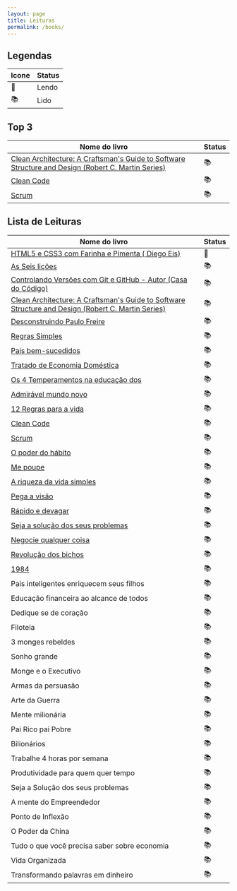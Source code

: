 ```yaml
---
layout: page
title: Leituras
permalink: /books/
---
```


## Legendas

| Icone     | Status      |
| ----------------------  | ----------- |
| 📖  | Lendo |
| 📚  | Lido |


## Top 3

| Nome do livro      | Status      |
| ------------------ | ----------- |
| [Clean Architecture: A Craftsman's Guide to Software Structure and Design (Robert C. Martin Series)](https://www.amazon.com.br/Arquitetura-Limpa-Artes%25C3%25A3o-Estrutura-Software/dp/8550804606?&_encoding=UTF8&tag=alansiqma-20&linkCode=ur2&linkId=6671f0309191f6f3545b62a7c2df9edb&camp=1789&creative=9325) | 📚  |
| [Clean Code](https://www.amazon.com.br/Clean-Code-Handbook-Software-Craftsmanship/dp/0132350882/ref=asc_df_0132350882/?tag=googleshopp00-20&linkCode=df0&hvadid=379787788238&hvpos=&hvnetw=g&hvrand=16500572453884892813&hvpone=&hvptwo=&hvqmt=&hvdev=c&hvdvcmdl=&hvlocint=&hvlocphy=1001754&hvtargid=pla-435472505264&psc=1&mcid=e988e075dc433c39add4b58dcc15ebce)  | 📚 |
| [Scrum](https://www.amazon.com.br/SCRUM-fazer-dobro-trabalho-metade/dp/8543107164?&_encoding=UTF8&tag=alansiqma-20&linkCode=ur2&linkId=6ea578383403572caf9819eb710e3668&camp=1789&creative=9325) | 📚 |

## Lista de Leituras

| Nome do livro      | Status      |
| ----------------------  | ----------- |
| [HTML5 e CSS3 com Farinha e Pimenta ( Diego Eis)](https://www.amazon.com.br/HTML5-CSS3-com-Farinha-Pimenta/dp/1105096351) | 📖  |
| [As Seis lições](https://www.hayekcollege.com/sites/default/files/ebooks/As%20Seis%20Licoes%20-%20Ludwig%20Von%20Mises.pdf) | 📚  |
| [Controlando Versões com Git e GitHub - Autor (Casa do Código)](https://www.amazon.com.br/Controlando-Vers%C3%B5es-com-Git-GitHub/dp/8566250532) | 📚  |
| [Clean Architecture: A Craftsman's Guide to Software Structure and Design (Robert C. Martin Series)](https://www.amazon.com.br/Arquitetura-Limpa-Artes%25C3%25A3o-Estrutura-Software/dp/8550804606?&_encoding=UTF8&tag=alansiqma-20&linkCode=ur2&linkId=6671f0309191f6f3545b62a7c2df9edb&camp=1789&creative=9325) | 📚  |
| [Desconstruindo Paulo Freire](https://www.amazon.com.br/Desconstruindo-Paulo-Freire-Thomas-Giulliano/dp/6588627009/ref=asc_df_6588627009/?tag=googleshopp00-20&linkCode=df0&hvadid=379725089268&hvpos=&hvnetw=g&hvrand=8040126543819963972&hvpone=&hvptwo=&hvqmt=&hvdev=c&hvdvcmdl=&hvlocint=&hvlocphy=1001754&hvtargid=pla-1196312111954&psc=1&mcid=b94673dfeb65365d91585d3770758f16&_encoding=UTF8&tag=alansiqma-20&linkCode=ur2&linkId=79c58ea88ae829af7806b2b25eadf131&camp=1789&creative=9325) | 📚  |
| [Regras Simples](https://www.amazon.com.br/Regras-Simples-Tranquilo-Organizado-Complexo/dp/8551001043?&_encoding=UTF8&tag=alansiqma-20&linkCode=ur2&linkId=d08fa53cba27f320d03ea3234d76a228&camp=1789&creative=9325) | 📚  |
| [Pais bem-sucedidos](https://www.amazon.com.br/Pais-Bem-sucedidos-James-B-Stenson/dp/8574653268/ref=asc_df_8574653268/?tag=googleshopp00-20&linkCode=df0&hvadid=379685954139&hvpos=&hvnetw=g&hvrand=17114594681327594219&hvpone=&hvptwo=&hvqmt=&hvdev=c&hvdvcmdl=&hvlocint=&hvlocphy=1001754&hvtargid=pla-809965930489&psc=1&mcid=d3a16607e60d34338d1a261413ccb197&_encoding=UTF8&tag=alansiqma-20&linkCode=ur2&linkId=7eb939b44087da850ed3a6d9539e68a7&camp=1789&creative=9325) | 📚 |
| [Tratado de Economia Doméstica](https://www.amazon.com.br/Tratado-Economia-Dom%25C3%25A9stica-Arist%25C3%25B3teles/dp/6587138578?&_encoding=UTF8&tag=alansiqma-20&linkCode=ur2&linkId=d8b2e1596910a0d266c02c0383ef694e&camp=1789&creative=9325) | 📚 |
| [Os 4 Temperamentos na educação dos ](https://www.amazon.com.br/Os-Temperamentos-Educa%25C3%25A7%25C3%25A3o-dos-Filhos/dp/8594090145/ref=asc_df_8594090145/?tag=googleshopp00-20&linkCode=df0&hvadid=379685954139&hvpos=&hvnetw=g&hvrand=14941639895598901959&hvpone=&hvptwo=&hvqmt=&hvdev=c&hvdvcmdl=&hvlocint=&hvlocphy=1001754&hvtargid=pla-743771455610&psc=1&mcid=03612ccc88a33e70ab8bc6d55d48a089&_encoding=UTF8&tag=alansiqma-20&linkCode=ur2&linkId=e8837db277dec7734a9c5fa63134c2ed&camp=1789&creative=9325) | 📚 |
| [Admirável mundo novo](https://www.amazon.com.br/Admir%25C3%25A1vel-mundo-Aldous-Leonard-Huxley/dp/8525056006/ref=pd_sbs_d_sccl_3_1/137-6587321-5192832?pd_rd_w=EmIYr&content-id=amzn1.sym.4ee849ad-38af-4e51-8433-e4db5bb4a44f&pf_rd_p=4ee849ad-38af-4e51-8433-e4db5bb4a44f&pf_rd_r=1TK91X4N075YHF9V0M69&pd_rd_wg=weql1&pd_rd_r=ebe09be3-86f3-4e12-b788-a1f0a6b36fd9&pd_rd_i=8525056006&psc=1&_encoding=UTF8&tag=alansiqma-20&linkCode=ur2&linkId=bb2e743516e37a68d97fba63335b3761&camp=1789&creative=9325) | 📚 |
| [12 Regras para a vida](https://www.amazon.com.br/12-regras-para-vida-ant%25C3%25ADdoto/dp/8550802751/ref=asc_df_8550802751/?tag=googleshopp00-20&linkCode=df0&hvadid=379787837906&hvpos=&hvnetw=g&hvrand=862324148579748442&hvpone=&hvptwo=&hvqmt=&hvdev=c&hvdvcmdl=&hvlocint=&hvlocphy=1001754&hvtargid=pla-570948531058&psc=1&mcid=d6d598dfb8753bfaa95501cc7310dcac&_encoding=UTF8&tag=alansiqma-20&linkCode=ur2&linkId=282092930f4172023ffe4a1d4c4d546e&camp=1789&creative=9325) | 📚 |
| [Clean Code](https://www.amazon.com.br/Clean-Code-Handbook-Software-Craftsmanship/dp/0132350882/ref=asc_df_0132350882/?tag=googleshopp00-20&linkCode=df0&hvadid=379787788238&hvpos=&hvnetw=g&hvrand=16500572453884892813&hvpone=&hvptwo=&hvqmt=&hvdev=c&hvdvcmdl=&hvlocint=&hvlocphy=1001754&hvtargid=pla-435472505264&psc=1&mcid=e988e075dc433c39add4b58dcc15ebce)  | 📚 |
| [Scrum](https://www.amazon.com.br/SCRUM-fazer-dobro-trabalho-metade/dp/8543107164?&_encoding=UTF8&tag=alansiqma-20&linkCode=ur2&linkId=6ea578383403572caf9819eb710e3668&camp=1789&creative=9325) | 📚 |
| [O poder do hábito](https://www.amazon.com.br/poder-do-h%25C3%25A1bito-Charles-Duhigg/dp/8539004119?&_encoding=UTF8&tag=alansiqma-20&linkCode=ur2&linkId=4e923d116061e3e0e4ba994e2c768143&camp=1789&creative=9325) | 📚 |
| [Me poupe](https://www.amazon.com.br/Me-Poupe-passos-dinheiro-atualizada/dp/6555640782/ref=asc_df_6555640782/?tag=googleshopp00-20&linkCode=df0&hvadid=379715842311&hvpos=&hvnetw=g&hvrand=2875736635516439376&hvpone=&hvptwo=&hvqmt=&hvdev=c&hvdvcmdl=&hvlocint=&hvlocphy=1001754&hvtargid=pla-1041484830851&psc=1&mcid=c13b4ef3aef33da8ac51c61d8f504eb3&_encoding=UTF8&tag=alansiqma-20&linkCode=ur2&linkId=555bb4de911e89df2bf533ba48854ef5&camp=1789&creative=9325)| 📚 |
| [A riqueza da vida simples](https://www.amazon.com.br/riqueza-vida-simples-Gustavo-Cerbasi/dp/8543107458?&_encoding=UTF8&tag=alansiqma-20&linkCode=ur2&linkId=a81e4f8a320142842a34041f150865eb&camp=1789&creative=9325)| 📚 |
| [Pega a visão](https://www.amazon.com.br/Pega-Vis%25C3%25A3o-Rick-Chesther/dp/859315672X/ref=asc_df_859315672X/?tag=googleshopp00-20&linkCode=df0&hvadid=379728838318&hvpos=&hvnetw=g&hvrand=1628254281486454414&hvpone=&hvptwo=&hvqmt=&hvdev=c&hvdvcmdl=&hvlocint=&hvlocphy=1001754&hvtargid=pla-568180974906&psc=1&mcid=eaeccddeed7335fcaf711cdba91f47c9&_encoding=UTF8&tag=alansiqma-20&linkCode=ur2&linkId=1bbcf659be0f803ac074900bee14284f&camp=1789&creative=9325)| 📚 |
| [Rápido e devagar](https://www.amazon.com.br/R%25C3%25A1pido-devagar-Daniel-Kahneman/dp/853900383X?&_encoding=UTF8&tag=alansiqma-20&linkCode=ur2&linkId=87db182614ca9e9e3a878f1de8a17944&camp=1789&creative=9325) | 📚 |
| [Seja a solução dos seus problemas](https://www.amazon.com.br/Seja-solu%25C3%25A7%25C3%25A3o-para-seus-problemas/dp/8542218167?&_encoding=UTF8&tag=alansiqma-20&linkCode=ur2&linkId=cd68c25987832dd138ebf89a78e2cc63&camp=1789&creative=9325)| 📚 |
| [Negocie qualquer coisa](https://www.amazon.com.br/Negocie-qualquer-coisa-pessoa-profissionais/dp/8542219198?&_encoding=UTF8&tag=alansiqma-20&linkCode=ur2&linkId=4707bb049beb07edb853bc239303d6b0&camp=1789&creative=9325) | 📚 |
| [Revolução dos bichos](https://www.amazon.com.br/revolu%25C3%25A7%25C3%25A3o-dos-bichos-conto-fadas/dp/8535909559/ref=asc_df_8535909559/?tag=googleshopp00-20&linkCode=df0&hvadid=379738402701&hvpos=&hvnetw=g&hvrand=11692533465756999064&hvpone=&hvptwo=&hvqmt=&hvdev=c&hvdvcmdl=&hvlocint=&hvlocphy=1001754&hvtargid=pla-333762631610&psc=1&mcid=60fc2c70573c3a57b55caeed75b2d3db&_encoding=UTF8&tag=alansiqma-20&linkCode=ur2&linkId=eb1dd6bfc20772639b87fe3af88ee5a5&camp=1789&creative=9325)  | 📚 |
| [1984](https://www.amazon.com.br/1984-George-Orwell/dp/8535914846/ref=asc_df_8535914846/?tag=googleshopp00-20&linkCode=df0&hvadid=379715911398&hvpos=&hvnetw=g&hvrand=4315953813228199985&hvpone=&hvptwo=&hvqmt=&hvdev=c&hvdvcmdl=&hvlocint=&hvlocphy=1001754&hvtargid=pla-325935372846&psc=1&mcid=5cc8f2b9b7e534fcafcc5c0df3a5c695&_encoding=UTF8&tag=alansiqma-20&linkCode=ur2&linkId=80696f9f4881d29516c07503b3284353&camp=1789&creative=9325) | 📚 |
| Pais inteligentes enriquecem seus filhos| 📚 |
| Educação financeira ao alcance de todos| 📚 |
| Dedique se de coração | 📚 |
| Filoteia  | 📚 |
| 3 monges rebeldes  | 📚 |
| Sonho grande  | 📚 |
| Monge e o Executivo | 📚 |
| Armas da persuasão | 📚 |
| Arte da Guerra  | 📚 |
| Mente milionária  | 📚 |
| Pai Rico pai Pobre | 📚 |
| Bilionários | 📚 |
| Trabalhe 4 horas por semana  | 📚 |
| Produtividade para quem quer tempo | 📚 |
| Seja a Solução dos seus problemas | 📚 |
| A mente do Empreendedor | 📚 |
| Ponto de Inflexão | 📚 |
| O Poder da China | 📚 |
| Tudo o que você precisa saber sobre economia  | 📚 |
| Vida Organizada  | 📚 |
| Transformando palavras em dinheiro  | 📚 |
